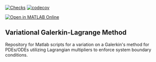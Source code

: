 [![Checks](https://github.com/aladshaw3/variational_galerkin_lagrange_method/actions/workflows/unit_tests.yml/badge.svg)](https://github.com/aladshaw3/variational_galerkin_lagrange_method/actions/workflows/unit_tests.yml)
[![codecov](https://codecov.io/gh/aladshaw3/variational_galerkin_lagrange_method/branch/main/graph/badge.svg)](https://codecov.io/gh/aladshaw3/variational_galerkin_lagrange_method) 

[![Open in MATLAB Online](https://www.mathworks.com/images/responsive/global/open-in-matlab-online.svg)](https://matlab.mathworks.com/open/github/v1?repo=aladshaw3/variational_galerkin_lagrange_method)

## Variational Galerkin-Lagrange Method
Repository for Matlab scripts for a variation on a Galerkin's method for 
PDEs/ODEs utilizing Lagrangian multipliers to enforce system boundary conditions. 
